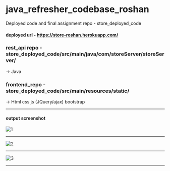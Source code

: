 # java_refresher_codebase_roshan

Deployed code and final assignment repo - store_deployed_code

#### deployed url - https://store-roshan.herokuapp.com/

### rest_api repo - store_deployed_code/src/main/java/com/storeServer/storeServer/ 

-> Java

### frontend_repo - store_deployed_code/src/main/resources/static/

-> Html css js (JQuery/ajax) bootstrap


-------------------------------------------------------------------------------------------------------

#### output screenshot

![1](https://user-images.githubusercontent.com/29574417/137636986-3dd4aec0-f5ef-4344-8455-005e13c0aa51.JPG)

-----------------------------------

![2](https://user-images.githubusercontent.com/29574417/137637071-ee324a37-a6cc-480d-887e-facde54df7b9.JPG)

-----------------------------------

![3](https://user-images.githubusercontent.com/29574417/137637112-3755774c-efea-4bf3-9a3a-5d1d15270568.JPG)

-----------------------------------

